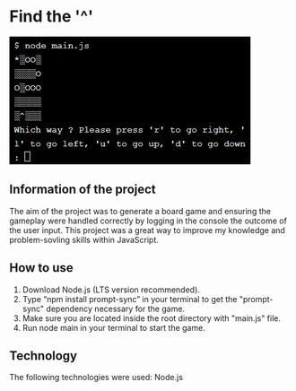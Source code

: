 # Find the '^'
![](https://github.com/gira1992/Find-hat-project/blob/main/find-hat-game.png)

## Information of the project

The aim of the project was to generate a board game and ensuring the gameplay were handled correctly by logging in the console the outcome of the user input. This project was a great way to improve my knowledge and problem-sovling skills within JavaScript. 

## How to use
1. Download Node.js (LTS version recommended).
2. Type “npm install prompt-sync” in your terminal to get the "prompt-sync" dependency necessary for the game.
3. Make sure you are located inside the root directory with "main.js" file.
4. Run node main in your terminal to start the game.

## Technology
The following technologies were used:
Node.js
